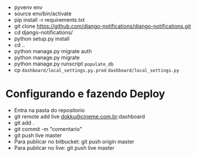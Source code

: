 - pyvenv env
- source env/bin/activate
- pip install -r requirements.txt
- git clone https://github.com/django-notifications/django-notifications.git
- cd django-notifications/
- python setup.py install
- cd ..
- python manage.py migrate auth
- python manage.py migrate
- python manage.py runscript `populate_db`
- cp `dashboard/local_settings.py.prod` `dashboard/local_settings.py`


# Configurando e fazendo Deploy
- Entra na pasta do repositorio
- git remote add live dokku@cineme.com.br:dashboard
- git add .
- git commit -m "comentario"
- git push live master
- Para publicar no bitbucket: git push origin master
- Para publicar no live: git push live master
